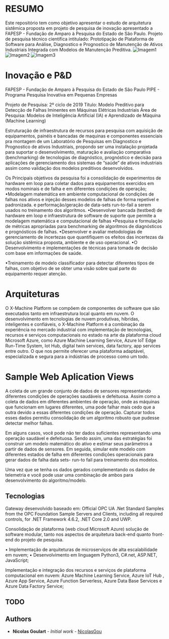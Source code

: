 # RESUMO
Este repositório tem como objetivo apresentar o estudo de arquitetura sistêmica proposta em projeto de pesquisa de inovação apresentado a FAPESP - Fundação de Amparo à Pesquisa do Estado de São Paulo.
Projeto de pesquisa técnico cientifica intitulado: Prototipação de Plataforma de Software para Análise, Diagnostico e Prognostico de Manutenção de Ativos Industriais Integrada com Modelos de Manutenção Preditiva.
![Imagem1](https://user-images.githubusercontent.com/45576249/109038221-45a6a880-76aa-11eb-8b96-a9f6b8c16fea.png)
![Imagem2](https://user-images.githubusercontent.com/45576249/109038226-46d7d580-76aa-11eb-8b81-f726493fd3cd.png)
![Imagem3](https://user-images.githubusercontent.com/45576249/109038228-46d7d580-76aa-11eb-9ea8-6561d330d945.png)

# Inovação e P&D
FAPESP - Fundação de Amparo à Pesquisa do Estado de São Paulo 
PIPE - Programa Pesquisa Inovativa em Pequenas Empresas

Projeto de Pesquisa: 2º ciclo de 2019 
Título: Modelo Preditivo para Detecção de Falhas Iminentes em Máquinas Elétricas Industriais
Área de Pesquisa: Modelos de Inteligência Artificial (IA) e Aprendizado de Máquina (Machine Learning)

Estruturação de infraestrutura de recursos para pesquisa com aquisição de equipamentos, painéis e bancadas de maquinas e componentes essenciais pra montagem de um Laboratório de Pesquisas em Diagnostico e Prognostico de ativos Industriais, propondo ser uma instalação projetada para suportar o desenvolvimento, maturação e avaliação comparativa (benchmarking) de tecnologias de diagnóstico, prognóstico e decisão para aplicações de gerenciamento dos sistemas de “saúde” de ativos industriais assim como  validação dos modelos preditivos desenvolvidos.

Os Principais objetivos da pesquisa foi a consolidação de experimentos de hardware em loop para coletar dados para equipamentos exercidos em modos nominais e de falha e em diferentes condições de operação;
•Modelagem matemática em ambiente computacional de condições de falhas nos ativos e injeção desses modelos de falhas de forma repetível e padronizada. e performação/geração de data-sets run-to-fail a serem usados no treinamento dos algoritmos.
•Desenvolver bancada (testbed) de hardware em loop e infraestrutura de software de suporte que permite a modelagem matemática e computacional de falhas
•Pesquisa e formulação  de métricas apropriadas para benchmarking de algoritmos de diagnósticos e prognósticos de falhas.
•Desenvolver e avaliar metodologias de gerenciamento de incertezas que quantifiquem os efeitos das incertezas da solução sistêmica proposta, ambiente e de uso operacional.
•O Desenvolvimento e implementações de técnicas para tomada de decisão com base em informações de saúde.

•Treinamento de modelo classificador para detectar diferentes tipos de falhas, com objetivo de se obter uma visão sobre qual parte do equipamento requer atenção.


# Arquiteturas
O X-Machine Platform se compõem de componentes de software que são executados tanto em infraestrutura local quanto em nuvem.
O desenvolvimento em tecnologias de nuvem produtivas, híbridas, inteligentes e confiáveis, o X-Machine Platform é a combinação da experiência no mercado industrial com implementação de tecnologias, recursos e serviços computacionais no estado na arte da plataforma cloud Microsoft Azure, como Azure Machine Learning Service, Azure IoT Edge Run-Time System, Iot Hub, digital twin services, data factory, app services entre outro. O que nos permite oferecer uma plataforma adaptável, especializada e segura para a indústrias de processo como um todo.





# Sample Web Aplication Views



A coleta de um grande conjunto de dados de sensores representando diferentes condições de operações saudáveis e defeituosa. Assim como a coleta de dados em diferentes ambientes de operação, onde as máquinas que funcionam em lugares diferentes, uma pode falhar mais cedo que a outra devido a essas diferentes condições de operação. Capturar todos esses dados permitiu consolidação de um algoritmo robusto que pudesse detectar melhor falhas.
 
Em alguns casos, você pode não ter dados suficientes representando uma operação saudável e defeituosa. Sendo assim, uma das estratégias foi construir um modelo matemático do ativo e estimar seus parâmetros a partir de dados de sensores. Em seguida, simular este modelo com diferentes estados de falha em diferentes condições operacionais para gerar dados de falha data sets- run-to fail para treinamento dos modelos. 
 
Uma vez que se tenha os dados gerados complementando os dados de telemetria e você pode usar uma combinação de ambos para desenvolvimento do algoritmo/modelo. 



## Tecnologias
Gateway desenvolvido baseado em: Official OPC UA .Net Standard Samples from the OPC Foundation
Sample Servers and Clients, including all required controls, for .NET Framework 4.6.2, .NET Core 2.0 and UWP.

Consolidação de plataforma (web cloud Microsoft Azure) solução de software modular, tanto nos aspectos de arquitetura back-end quanto front-end do projeto de pesquisa.

•	Implementação de arquiteturas de microserviços de alta escalabilidade em nuvem;
•	Desenvolvimento em linguagem Python3, C#.net, ASP.NET, JavaScript;

Implementação e integração dos recursos e serviços de plataforma computacional em nuvem: Azure Machine Learning Service, Azure IoT Hub , Azure App Service, Azure Function Serverless, Azure Data Base Services e Azure Data Factory Service;


## TODO


## Authors

* **Nicolas Goulart** - *Initial work* - [NicolasGou](https://github.com/nicolasgou)

